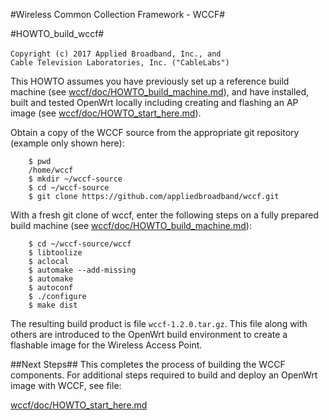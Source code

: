 #Wireless Common Collection Framework - WCCF#

#HOWTO\_build\_wccf#

`Copyright (c) 2017 Applied Broadband, Inc., and`
`                   Cable Television Laboratories, Inc. ("CableLabs")`

This HOWTO assumes you have previously set up a reference build machine (see [wccf/doc/HOWTO_build_machine.md](./HOWTO_build_machine.md)), and have installed, built and tested OpenWrt locally including creating and flashing an AP image (see [wccf/doc/HOWTO_start_here.md](./HOWTO_start_here.md)).

Obtain a copy of the WCCF source from the appropriate git repository (example only shown here):

		$ pwd
		/home/wccf
		$ mkdir ~/wccf-source
		$ cd ~/wccf-source
		$ git clone https://github.com/appliedbroadband/wccf.git

With a fresh git clone of wccf, enter the following steps on a fully prepared build machine (see [wccf/doc/HOWTO_build_machine.md](./HOWTO_build_machine.md)):

		$ cd ~/wccf-source/wccf
		$ libtoolize
		$ aclocal
		$ automake --add-missing
		$ automake
		$ autoconf
		$ ./configure
		$ make dist

The resulting build product is file `wccf-1.2.0.tar.gz`.  This file along with others are introduced to the OpenWrt build environment to create a flashable image for the Wireless Access Point.

##Next Steps##
This completes the process of building the WCCF components.  For additional steps required to build and deploy an OpenWrt image with WCCF, see file:

[wccf/doc/HOWTO_start_here.md](./HOWTO_start_here.md)


